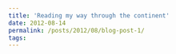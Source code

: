 ```yaml
---
title: 'Reading my way through the continent'
date: 2012-08-14
permalink: /posts/2012/08/blog-post-1/
tags:
---
```


